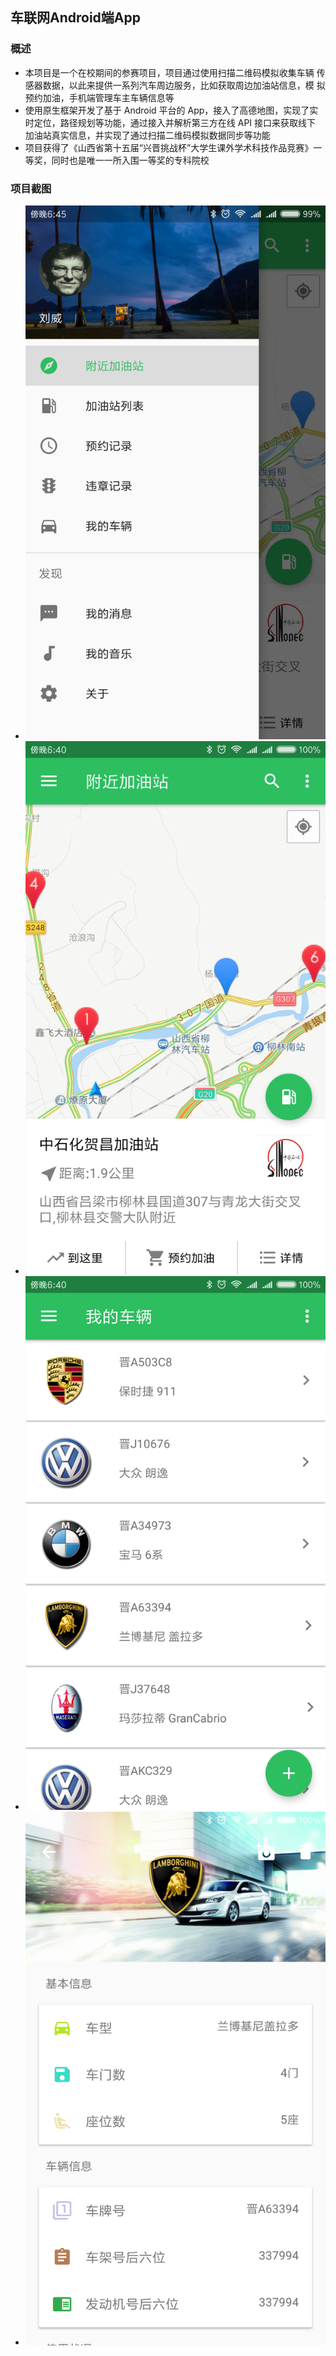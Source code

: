 ## 车联网Android端App

### 概述
- 本项目是一个在校期间的参赛项目，项目通过使用扫描二维码模拟收集车辆 传感器数据，以此来提供一系列汽车周边服务，比如获取周边加油站信息，模 拟预约加油，手机端管理车主车辆信息等
- 使用原生框架开发了基于 Android 平台的 App，接入了高德地图，实现了实 时定位，路径规划等功能，通过接入并解析第三方在线 API 接口来获取线下 加油站真实信息，并实现了通过扫描二维码模拟数据同步等功能
- 项目获得了《山西省第十五届“兴晋挑战杯”大学生课外学术科技作品竞赛》一等奖，同时也是唯一一所入围一等奖的专科院校

### 项目截图
- ![菜单](./images/车联网-菜单.png)
- ![加油站卡片](./images/车联网-加油站卡片.png)
- ![车辆列表](./images/车联网-车辆列表.png)
- ![车辆详情](./images/车联网-车辆详情.png)
